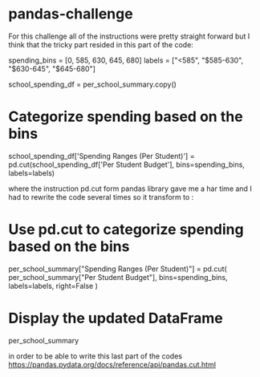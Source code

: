 # pandas-challenge


For this challenge all of the instructions were pretty straight forward but I think that the tricky part resided in this part of the code: 



spending_bins = [0, 585, 630, 645, 680]
labels = ["<585", "$585-630", "$630-645", "$645-680"]

school_spending_df = per_school_summary.copy()

# Categorize spending based on the bins
school_spending_df['Spending Ranges (Per Student)'] = pd.cut(school_spending_df['Per Student Budget'], bins=spending_bins, labels=labels)

where the instruction pd.cut form pandas library gave me a har time and I had to rewrite the code several times so it transform to :

# Use pd.cut to categorize spending based on the bins
per_school_summary["Spending Ranges (Per Student)"] = pd.cut(
    per_school_summary["Per Student Budget"], bins=spending_bins, labels=labels, right=False
)

# Display the updated DataFrame
per_school_summary

in order to be able to write this last part of the codes https://pandas.pydata.org/docs/reference/api/pandas.cut.html

